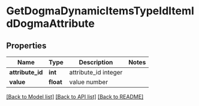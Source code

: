 # GetDogmaDynamicItemsTypeIdItemIdDogmaAttribute

## Properties
Name | Type | Description | Notes
------------ | ------------- | ------------- | -------------
**attribute_id** | **int** | attribute_id integer | 
**value** | **float** | value number | 

[[Back to Model list]](../../README.md#documentation-for-models) [[Back to API list]](../../README.md#documentation-for-api-endpoints) [[Back to README]](../../README.md)

